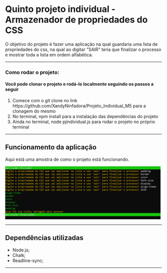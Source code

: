 # Quinto projeto individual - Armazenador de propriedades do CSS
O objetivo do projeto é fazer uma aplicação na qual guardaria uma lista de propriedades do css, na qual ao digitar "SAIR" teria que finalizar o processo e mostrar toda a lista em ordem alfabética.

<hr>
<h3> Como rodar o projeto:</h3>
<h4> Você pode clonar o projeto e rodá-lo localmente seguindo os passos a seguir</h4>
<ol>
<li> Comece com o git clone no link https://github.com/XandyNinfadora/Projeto_Individual_M5 para a clonagem do mesmo </li>
<li> No terminal, npm install para a instalação das dependências do projeto </li>
<li> Ainda no terminal, node pjindividual.js para rodar o projeto no próprio terminal </li>
</ol>

<hr>

## Funcionamento da aplicação
Aqui está uma amostra de como o projeto está funcionando.

<img src="aplicação.png" width="500px"/>

<hr>

## Dependências utilizadas
- Node.js;
- Chalk;
- Readline-sync;

<hr>

<br>
